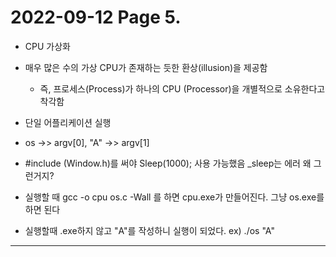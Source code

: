 # 2022-09-12 Page 5.
* CPU 가상화
+ 매우 많은 수의 가상 CPU가 존재하는 듯한 환상(illusion)을 제공함
    + 즉, 프로세스(Process)가 하나의 CPU (Processor)을 개별적으로 소유한다고 착각함

+ 단일 어플리케이션 실행

+ os ->> argv[0], "A" ->> argv[1]
+ #include (Window.h)를 써야 Sleep(1000); 사용 가능했음 _sleep는 에러 왜 그런거지?
+ 실행할 때 gcc -o cpu os.c -Wall 를 하면 cpu.exe가 만들어진다. 그냥 os.exe를 하면 된다
+ 실행할때 .exe하지 않고 "A"를 작성하니 실행이 되었다. ex) ./os "A"
***